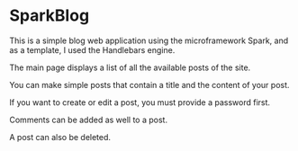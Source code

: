 # SparkBlog

This is a simple blog web application using the microframework Spark, and as a template, I used the Handlebars engine.

The main page displays a list of all the available posts of the site.

You can make simple posts that contain a title and the content of your post.

If you want to create or edit a post, you must provide a password first.

Comments can be added as well to a post.

A post can also be deleted.
